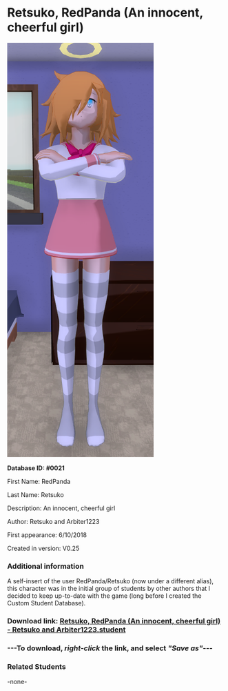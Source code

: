 # Retsuko, RedPanda (An innocent, cheerful girl)

<img src="../../Files/Images/Retsuko, RedPanda (An innocent, cheerful girl).png" title="Retsuko, RedPanda (An innocent, cheerful girl) - Retsuko and Arbiter1223">

**Database ID: #0021**

First Name: RedPanda

Last Name: Retsuko

Description: An innocent, cheerful girl

Author: Retsuko and Arbiter1223

First appearance: 6/10/2018

Created in version: V0.25

### Additional information

A self-insert of the user RedPanda/Retsuko (now under a different alias), this character was in the initial group of students by other authors that I decided to keep up-to-date with the game (long before I created the Custom Student Database).

### Download link: <a href="https://raw.githubusercontent.com/Arbiter1223/Daigaku-Gurashi-Custom-Students/master/Files/Student%20Files/Retsuko%2C%20RedPanda%20(An%20innocent%2C%20cheerful%20girl)%20-%20Retsuko%20and%20Arbiter1223.student">Retsuko, RedPanda (An innocent, cheerful girl) - Retsuko and Arbiter1223.student</a>

### ---**To download, _right-click_ the link, and select _"Save as"_**---

### Related Students

-none-

